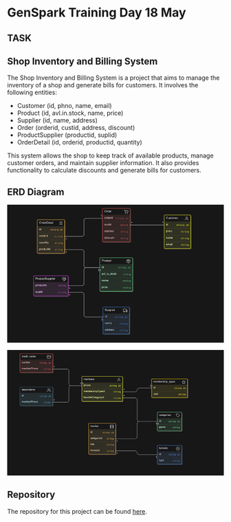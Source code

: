 # GenSpark Training Day 18 May

## TASK

## Shop Inventory and Billing System

The Shop Inventory and Billing System is a project that aims to manage the inventory of a shop and generate bills for customers. It involves the following entities:

- Customer (id, phno, name, email)
- Product (id, avl.in.stock, name, price)
- Supplier (id, name, address)
- Order (orderid, custid, address, discount)
- ProductSupplier (productid, suplid)
- OrderDetail (id, orderid, productid, quantity)

This system allows the shop to keep track of available products, manage customer orders, and maintain supplier information. It also provides functionality to calculate discounts and generate bills for customers.

## ERD Diagram 

![shoping](https://github.com/kaxxsh/GenSpark/blob/main/Results/Day%2018/Erd.png)

![movie](https://github.com/kaxxsh/GenSpark/blob/main/Results/Day%2018/movie.png)

## Repository

The repository for this project can be found [here](https://github.com/gayat19/FSD09Apr2024).